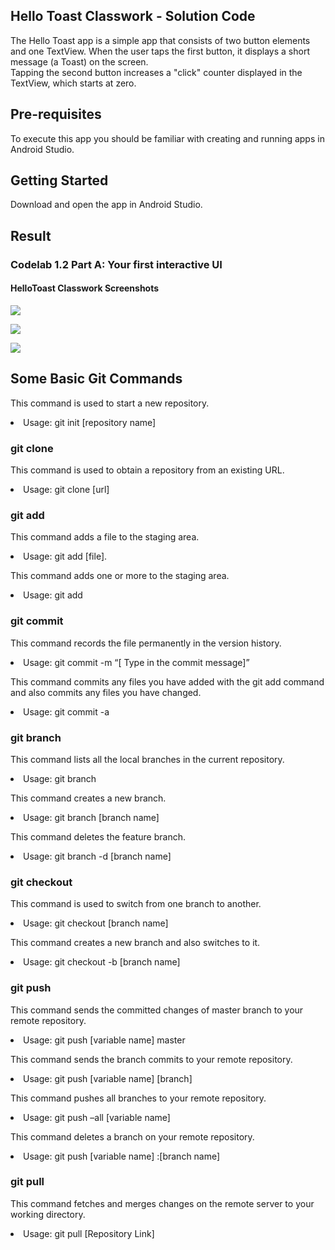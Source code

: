 ## Hello Toast Classwork - Solution Code

The Hello Toast app is a simple app that consists of two button elements and one TextView. When the user taps the first button, it displays a short message (a Toast) on the screen.<br>
Tapping the second button increases a "click" counter displayed in the TextView, which starts at zero.

## Pre-requisites

To execute this app you should be familiar with creating and running apps in Android Studio.

## Getting Started

Download and open the app in Android Studio.


## Result

### Codelab 1.2 Part A: Your first interactive UI

#### HelloToast Classwork Screenshots


![](HelloToastClasswork1.png)

![](HelloToastClasswork2.png)

![](HelloToastClasswork3.png)


## Some Basic Git Commands

This command is used to start a new repository.

<li>Usage: git init [repository name]
 
### git clone

This command is used to obtain a repository from an existing URL.

<li>Usage: git clone [url]

### git add

This command adds a file to the staging area.

<li>Usage: git add [file].

This command adds one or more to the staging area.
<li>Usage: git add 


### git commit

This command records the file permanently in the version history.

<li>Usage: git commit -m “[ Type in the commit message]”

This command commits any files you have added with the git add command and also commits any files you have changed.

<li>Usage: git commit -a  

 
### git branch

This command lists all the local branches in the current repository.

<li>Usage: git branch 

This command creates a new branch.

<li>Usage: git branch [branch name] 

This command deletes the feature branch.

<li>Usage: git branch -d [branch name]


### git checkout

This command is used to switch from one branch to another.

<li>Usage: git checkout [branch name] 

This command creates a new branch and also switches to it.

<li>Usage: git checkout -b [branch name]
 

### git push

This command sends the committed changes of master branch to your remote repository.

<li>Usage: git push [variable name] master
 
This command sends the branch commits to your remote repository.

<li>Usage: git push [variable name] [branch] 

This command pushes all branches to your remote repository.

<li>Usage: git push –all [variable name]

This command deletes a branch on your remote repository.

<li>Usage: git push [variable name] :[branch name] 
  

### git pull

This command fetches and merges changes on the remote server to your working directory.

<li>Usage: git pull [Repository Link]
